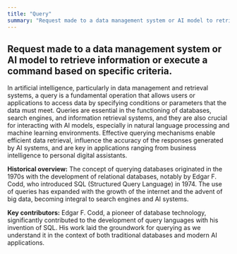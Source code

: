 ```yaml
---
title: "Query"
summary: "Request made to a data management system or AI model to retrieve information or execute a command based on specific criteria."
---
```


## Request made to a data management system or AI model to retrieve information or execute a command based on specific criteria.

In artificial intelligence, particularly in data management and retrieval systems, a query is a fundamental operation that allows users or applications to access data by specifying conditions or parameters that the data must meet. Queries are essential in the functioning of databases, search engines, and information retrieval systems, and they are also crucial for interacting with AI models, especially in natural language processing and machine learning environments. Effective querying mechanisms enable efficient data retrieval, influence the accuracy of the responses generated by AI systems, and are key in applications ranging from business intelligence to personal digital assistants.

**Historical overview:** The concept of querying databases originated in the 1970s with the development of relational databases, notably by Edgar F. Codd, who introduced SQL (Structured Query Language) in 1974. The use of queries has expanded with the growth of the internet and the advent of big data, becoming integral to search engines and AI systems.

**Key contributors:** Edgar F. Codd, a pioneer of database technology, significantly contributed to the development of query languages with his invention of SQL. His work laid the groundwork for querying as we understand it in the context of both traditional databases and modern AI applications.

